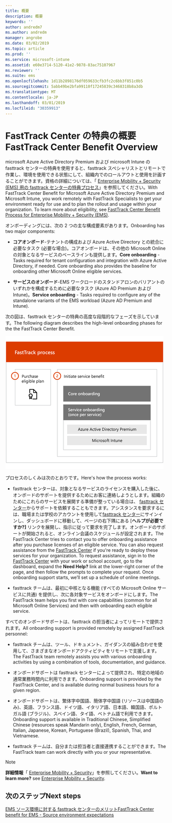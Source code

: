 ```yaml
---
title: 概要
description: 概要
keywords: ''
author: andredm7
ms.author: andredm
manager: angrobe
ms.date: 03/02/2019
ms.topic: article
ms.prod: ''
ms.service: microsoft-intune
ms.assetid: e60e3714-5120-41e2-9878-83ac75107967
ms.reviewer: ''
ms.suite: ems
ms.openlocfilehash: 1d11b2898176df059633cfb3fc2c6bb3f851c0b5
ms.sourcegitcommit: 5abb49be2bfa99110f17245839c3468318b8a3db
ms.translationtype: MT
ms.contentlocale: ja-JP
ms.lasthandoff: 03/01/2019
ms.locfileid: "30359913"
---
```

# <a name="fasttrack-center-benefit-overview"></a><span data-ttu-id="d36a5-103">FastTrack Center の特典の概要</span><span class="sxs-lookup"><span data-stu-id="d36a5-103">FastTrack Center Benefit Overview</span></span>

<span data-ttu-id="d36a5-p101">microsoft Azure Active Directory Premium および microsoft Intune の fasttrack センターの特典を使用すると、fasttrack スペシャリストとリモートで作業し、環境を使用できる状態にして、組織内でのロールアウトと使用を計画することができます。資格の詳細については、「 [Enterprise Mobility + Security (EMS) 用の fasttrack センターの特典プロセス](EMS-fasttrack-process.md)」を参照してください。</span><span class="sxs-lookup"><span data-stu-id="d36a5-p101">With FastTrack Center Benefit for Microsoft Azure Active Directory Premium and Microsoft Intune, you work remotely with FastTrack Specialists to get your environment ready for use and to plan the rollout and usage within your organization. To learn more about eligibility, see [FastTrack Center Benefit Process for Enterprise Mobility + Security (EMS)](EMS-fasttrack-process.md).</span></span>

<span data-ttu-id="d36a5-106">オンボーディングには、次の 2 つの主な構成要素があります。</span><span class="sxs-lookup"><span data-stu-id="d36a5-106">Onboarding has two major components:</span></span>

-   <span data-ttu-id="d36a5-p102">**コアオンボード**-テナントの構成および Azure Active Directory との統合に必要なタスク (必要な場合)。コアオンボードは、その他の Microsoft Online の対象となるサービスのベースラインも提供します。</span><span class="sxs-lookup"><span data-stu-id="d36a5-p102">**Core onboarding** - Tasks required for tenant configuration and integration with Azure Active Directory, if needed. Core onboarding also provides the baseline for onboarding other Microsoft Online eligible services.</span></span>

-   <span data-ttu-id="d36a5-109">**サービスのオンボード**-EMS ワークロードのスタンドアロンのバリアントのいずれかを構成するために必要なタスク (Azure AD Premium および Intune)。</span><span class="sxs-lookup"><span data-stu-id="d36a5-109">**Service onboarding** - Tasks required to configure any of the standalone variants of the EMS workload (Azure AD Premium and Intune).</span></span>

<span data-ttu-id="d36a5-110">次の図は、fasttrack センターの特典の高度な段階的なフェーズを示しています。</span><span class="sxs-lookup"><span data-stu-id="d36a5-110">The following diagram describes the high-level onboarding phases for the the FastTrack Center Benefit.</span></span>

![fasttrack センターの特典を使用するための高レベルの段階的なフェーズ](./media/ft-onboarding-process.png)

<span data-ttu-id="d36a5-112">プロセスのしくみは次のとおりです。</span><span class="sxs-lookup"><span data-stu-id="d36a5-112">Here's how the process works:</span></span>

- <span data-ttu-id="d36a5-p103">fasttrack センターは、対象となるサービスのライセンスを購入した後に、オンボードのサポートを提供するためにお客に連絡しようとします。組織のためにこれらのサービスを展開する準備が整っている場合は、 [fasttrack センター](https://go.microsoft.com/fwlink/?linkid=780698)からサポートを依頼することもできます。アシスタンスを要求するには、職場または学校のアカウントを使用して[fasttrack センター](https://go.microsoft.com/fwlink/?linkid=780698)にサインインし、ダッシュボードに移動して、ページの右下隅にある [**ヘルプが必要ですか?]** リンクを展開し、指示に従って要求を完了します。オンボードのサポートが開始されると、オンライン会議のスケジュールが設定されます。</span><span class="sxs-lookup"><span data-stu-id="d36a5-p103">The FastTrack Center tries to contact you to offer onboarding assistance after you purchase licenses of an eligible service. You can also request assistance from the [FastTrack Center](https://go.microsoft.com/fwlink/?linkid=780698) if you're ready to deploy these services for your organization. To request assistance, sign in to the [FastTrack Center](https://go.microsoft.com/fwlink/?linkid=780698) with your work or school account, go to the dashboard, expand the **Need Help?** link at the lower-right corner of the page, and then follow the prompts to complete your request. Once onboarding support starts, we’ll set up a schedule of online meetings.</span></span>

-   <span data-ttu-id="d36a5-117">fasttrack チームは、最初に中核となる機能 (すべての Microsoft Online サービスに共通) を提供し、次に各対象サービスをオンボードにします。</span><span class="sxs-lookup"><span data-stu-id="d36a5-117">The FastTrack team helps you first with core capabilities (common for all Microsoft Online Services) and then with onboarding each eligible service.</span></span>

<span data-ttu-id="d36a5-118">すべてのオンボードサポートは、fasttrack の担当者によってリモートで提供されます。</span><span class="sxs-lookup"><span data-stu-id="d36a5-118">All onboarding support is provided remotely by assigned FastTrack personnel:</span></span>

-   <span data-ttu-id="d36a5-119">fasttrack チームは、ツール、ドキュメント、ガイダンスの組み合わせを使用して、さまざまなオンボードアクティビティをリモートで支援します。</span><span class="sxs-lookup"><span data-stu-id="d36a5-119">The FastTrack team remotely assists you with various onboarding activities by using a combination of tools, documentation, and guidance.</span></span>

-   <span data-ttu-id="d36a5-120">オンボードサポートは fasttrack センターによって提供され、特定の地域の通常業務時間内に利用できます。</span><span class="sxs-lookup"><span data-stu-id="d36a5-120">Onboarding support is provided by the FastTrack Center, and is available during normal business hours for a given region.</span></span>

-   <span data-ttu-id="d36a5-121">オンボードサポートは、繁体字中国語、簡体字中国語 (リソースは中国語のみ)、英語、フランス語、ドイツ語、イタリア語、日本語、韓国語、ポルトガル語 (ブラジル)、スペイン語、タイ語、ベトナム語で利用できます。</span><span class="sxs-lookup"><span data-stu-id="d36a5-121">Onboarding support is available in Traditional Chinese, Simplified Chinese (resources speak Mandarin only), English, French, German, Italian, Japanese, Korean, Portuguese (Brazil), Spanish, Thai, and Vietnamese.</span></span>

-   <span data-ttu-id="d36a5-122">fasttrack チームは、自分または担当者と直接連携することができます。</span><span class="sxs-lookup"><span data-stu-id="d36a5-122">The FastTrack team can work directly with you or your representative.</span></span>

> [!NOTE]
> <span data-ttu-id="d36a5-123">**詳細情報**「 [Enterprise Mobility + Security](https://www.microsoft.com/cloud-platform/enterprise-mobility)」を参照してください。</span><span class="sxs-lookup"><span data-stu-id="d36a5-123">**Want to learn more?** see [Enterprise Mobility + Security](https://www.microsoft.com/cloud-platform/enterprise-mobility).</span></span>

## <a name="next-steps"></a><span data-ttu-id="d36a5-124">次のステップ</span><span class="sxs-lookup"><span data-stu-id="d36a5-124">Next steps</span></span>

[<span data-ttu-id="d36a5-125">EMS ソース環境に対する fasttrack センターのメリット</span><span class="sxs-lookup"><span data-stu-id="d36a5-125">FastTrack Center benefit for EMS - Source environment expectations</span></span>](EMS-source-environment-expectations.md)
